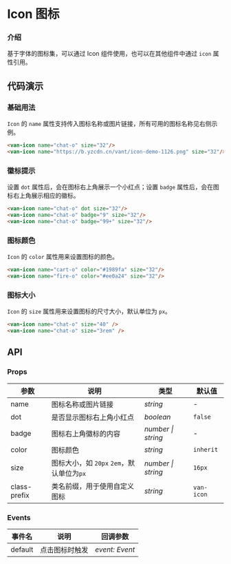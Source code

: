 # Icon 图标

### 介绍

基于字体的图标集，可以通过 Icon 组件使用，也可以在其他组件中通过 `icon` 属性引用。

## 代码演示

### 基础用法

`Icon` 的 `name` 属性支持传入图标名称或图片链接，所有可用的图标名称见右侧示例。

```html
<van-icon name="chat-o" size="32"/>
<van-icon name="https://b.yzcdn.cn/vant/icon-demo-1126.png" size="32"/>
```

### 徽标提示

设置 `dot` 属性后，会在图标右上角展示一个小红点；设置 `badge` 属性后，会在图标右上角展示相应的徽标。

```html
<van-icon name="chat-o" dot size="32"/>
<van-icon name="chat-o" badge="9" size="32"/>
<van-icon name="chat-o" badge="99+" size="32"/>
```

### 图标颜色

`Icon` 的 `color` 属性用来设置图标的颜色。

```html
<van-icon name="cart-o" color="#1989fa" size="32"/>
<van-icon name="fire-o" color="#ee0a24" size="32"/>
```

### 图标大小

`Icon` 的 `size` 属性用来设置图标的尺寸大小，默认单位为 `px`。

```html
<van-icon name="chat-o" size="40" />
<van-icon name="chat-o" size="3rem" />
```

## API

### Props

| 参数         | 说明                                    | 类型               | 默认值     |
|--------------|---------------------------------------|--------------------|------------|
| name         | 图标名称或图片链接                      | _string_           | -          |
| dot          | 是否显示图标右上角小红点                | _boolean_          | `false`    |
| badge        | 图标右上角徽标的内容                    | _number \| string_ | -          |
| color        | 图标颜色                                | _string_           | `inherit`  |
| size         | 图标大小，如 `20px` `2em`，默认单位为`px` | _number \| string_ | `16px`     |
| class-prefix | 类名前缀，用于使用自定义图标             | _string_           | `van-icon` |

### Events

| 事件名  | 说明           | 回调参数       |
|---------|--------------|----------------|
| default | 点击图标时触发 | _event: Event_ |
